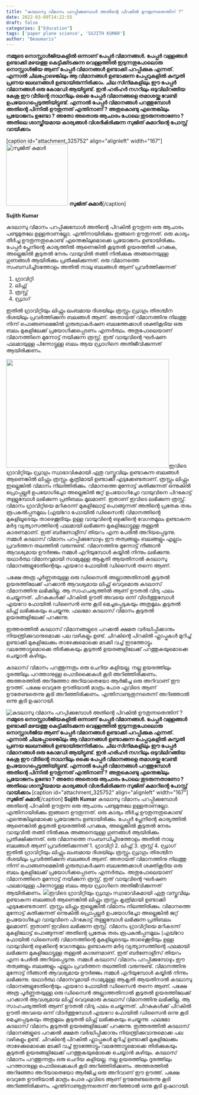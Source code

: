 ```yaml
---
title: "കടലാസു വിമാനം പറപ്പിക്കുമ്പോൾ അതിന്റെ പിറകിൽ ഊതുന്നതെന്തിന് ?"
date: 2022-03-09T14:22:55
draft: false
categories: ["Education"]
tags: ['paper plane science', 'SUJITH KUMAR']
author: "Beaumaris"
---
```


<strong>നമ്മുടെ നൊസ്റ്റാൾജിയകളിൽ ഒന്നാണ് പേപ്പർ വിമാനങ്ങൾ. പേപ്പർ വള്ളങ്ങൾ ഉണ്ടാക്കി മഴയത്തു കെട്ടിക്കിടക്കുന്ന വെള്ളത്തിൽ ഇടുന്നതുപോലൊരു നൊസ്റ്റാൾജിയ ആണ് പേപ്പർ വിമാനങ്ങൾ ഉണ്ടാക്കി പറപ്പിക്കുക എന്നത്. എന്നാൽ ചിലപ്പോഴെങ്കിലും ആ വിമാനങ്ങൾ ഉണ്ടാക്കുന്ന പേപ്പറുകളിൽ കുസൃതി പ്രണയ ലേഖനങ്ങൾ ഉണ്ടായിരുന്നിരിക്കാം. ചില സിനിമകളിലും ഈ പേപ്പർ വിമാനങ്ങൾ ഒരു കോമഡി ആയിട്ടുണ്ട്. ഇൻ ഹരിഹർ നഗറിലും ഒടുവിലിറങ്ങിയ കേശു ഈ വീടിന്റെ നാഥനിലും ഒക്കെ പേപ്പർ വിമാനങ്ങളെ തമാശയ്ക്കു വേണ്ടി ഉപയോഗപ്പെടുത്തിയിട്ടുണ്ട്. എന്നാൽ പേപ്പർ വിമാനങ്ങൾ പറത്തുമ്പോൾ അതിന്റെ പിന്നിൽ ഊതുന്നത് എന്തിനാണ് ? അതുകൊണ്ടു എന്തെങ്കിലും പ്രയോജനം ഉണ്ടോ ? അതോ അതൊരു ആചാരം പോലെ തുടരുന്നതാണോ ? അതിലെ ശാസ്ത്രീയമായ കാര്യങ്ങൾ വിശദീൿരിക്കുന്ന സുജിത് കുമാറിന്റെ പോസ്റ്റ് വായിക്കാം</strong>

[caption id="attachment_325752" align="alignleft" width="167"]<img class=" wp-image-325752" src="https://cdn.boolokam.com/articles/2022/03/sujith-1.jpg" alt="സുജിത് കുമാർ" width="167" height="167" /> <strong>സുജിത് കുമാർ</strong>[/caption]

<strong>Sujith Kumar</strong>

കടലാസു വിമാനം പറപ്പിക്കുമ്പോൾ അതിന്റെ പിറകിൽ ഊതുന്ന ഒരു ആചാരം പണ്ടുമുതലേ ഉള്ളതാണല്ലോ. എന്തിനായിരിക്കും ഇങ്ങനെ ഊതുന്നത്. ഒരു കാര്യം തീർച്ച ഊതുന്നതുകൊണ്ട് എന്തെങ്കിലുമൊക്കെ പ്രയോജനം ഉണ്ടായിരിക്കും. പേപ്പർ പ്ലേനിന്റെ കാര്യത്തിൽ ആണെങ്കിൽ കൂടുതൽ ഉയരത്തിൽ പറക്കുക, അല്ലെങ്കിൽ കൂടുതൽ നേരം വായുവിൽ തങ്ങി നിൽക്കുക അങ്ങനെയുള്ള ഗുണങ്ങൾ ആയിരിക്കും പ്രതീക്ഷിക്കുന്നത്.
ഒരു വിമാനത്തെ സംബന്ധിച്ചിടത്തോളം അതിൽ നാലു ബലങ്ങൾ ആണ്‌ പ്രവർത്തിക്കുന്നത്
1. ഗ്രാവിറ്റി
2. ലിഫ്റ്റ്
3. ത്രസ്റ്റ്
4. ഡ്രാഗ്

ഇതിൽ ഗ്രാവിറ്റിയും ലിഫ്റ്റും ലംബമായ ദിശയിലും ത്രസ്റ്റും ഡ്രാഗും തിരശ്ചീന ദിശയിലും
പ്രവർത്തിക്കുന്ന ബലങ്ങൾ ആണ്‌. അതായത് വിമാനത്തിനു നിലത്തു നിന്ന് പൊങ്ങണമെങ്കിൽ ഗുരുത്വാകർഷണ ബലത്തേക്കാൾ ശക്തികൂടിയ ഒരു ബലം മുകളിലേക്ക് പ്രയോഗിക്കപ്പെടണം എന്നർത്ഥം. അതുപോലെയാണ്‌ വിമാനത്തിനെ മുന്നോട്ട് നയിക്കുന്ന ത്രസ്റ്റ്. ഇത് വായുവിന്റെ ഘർഷണ ഫലമായുള്ള പിന്നോട്ടുള്ള ബലം ആയ ഡ്രാഗിനെ അതിജീവിക്കുന്നത് ആയിരിക്കണം.

<img class="wp-image-326005 alignleft" src="https://cdn.boolokam.com/articles/2022/03/fffgghh.jpg" alt="" width="441" height="294" />ഇവിടെ ഗ്രാവിറ്റിയും ഡ്രാഗും സ്വാഭാവികമായി ഏതു വസ്തുവിലും ഉണ്ടാകുന്ന ബലങ്ങൾ ആണെങ്കിൽ ലിഫ്റ്റും ത്രസ്റ്റും കൃത്രിമായി ഉണ്ടാക്കി എടുക്കേണ്ടതാണ്‌. ത്രസ്റ്റും ലിഫ്റ്റും ഇല്ലെങ്കിൽ വിമാനം നിലത്തിരിക്കും. വിമാനത്തെ മുന്നോട്ട് കുതിക്കുന്നത് ഒന്നുകിൽ പ്രൊപ്പല്ലർ ഉപയോഗിച്ചോ അല്ലെങ്കിൽ ജറ്റ് ഉപയോഗിച്ചോ വായുവിനെ പിറകോട്ട് തള്ളുമ്പോൾ ലഭിക്കുന്ന പ്രതിബലം മൂലമാണ്‌. ഇതാണ്‌ ഇവിടെ ലഭിക്കുന്ന ത്രസ്റ്റ്. വിമാനം ഗ്രാവിറ്റിയെ മറികടന്ന് മുകളിലോട്ട് പൊങ്ങുന്നത് അതിന്റെ പ്രതേക തരം രൂപകൽപ്പനമൂലം (എയ്റോ ഫോയിൽ ഡിസൈൻ) വിമാനത്തിന്റെ മുകളിലൂടെയും താഴെക്കൂടിയും ഉള്ള വായുവിന്റെ ഒഴുക്കിന്റെ വേഗതമൂലം ഉണ്ടാകുന്ന മർദ്ദ വ്യത്യാസത്തിന്റെ ഫലമായി ലഭിക്കുന്ന മുകളിലോട്ടുള്ള തള്ളൽ കാരണമാണ്‌. ഇത് ബർണോളീസ് തിയറം എന്ന പേരിൽ അറിയപ്പെടുന്നു.
നമ്മൾ കടലാസ് വിമാനം പറപ്പിക്കുമ്പോഴും ഈ തത്വങ്ങളും ബലങ്ങളും എല്ലാം പ്രവർത്തന തലത്തിൽ വരുന്നുണ്ട്. വിമാനത്തിനു മുന്നോട്ട് നീങ്ങാൻ ആവശ്യമായ ഊർജ്ജം നമ്മൾ എറിയുമ്പോൾ കയ്യിൽ നിന്നും ലഭിക്കുന്നു. യഥാർത്ഥ വിമാനവുമായി സാമ്യമുള്ള ആകൃതി ആയതിനാൽ കടലാസു വിമാനങ്ങളുടേതിന്റെയും എയറോ ഫോയിൽ ഡിസൈൻ തന്നെ ആണ്‌.

പക്ഷേ അത്ര പൂർണ്ണതയുള്ള ഒരു ഡിസൈൻ അല്ലാത്തതിനാൽ കൂടുതൽ ഉയരത്തിലേക്ക് പറക്കാൻ ആവശ്യമായ ലിഫ്റ്റ് വെറുമൊരു കടലാസ് വിമാനത്തിനു ലഭിക്കില്ല. ആ സാഹചര്യത്തിൽ ആണ്‌ ഊതൽ വിദ്യ ഫലം ചെയ്യുന്നത്. ചിറകുകൾക്ക് പിറകിൽ ഊതി അവയെ ഒന്ന് വിടർത്തുമ്പോൾ എയറോ ഫോയിൽ ഡിസൈൻ ഒന്നു കൂടി മെച്ചപ്പെടുകയും അതുമൂലം കൂടുതൽ ലിഫ്റ്റ് ലഭിക്കുകയും ചെയ്യുന്നു. ഫലമോ കടലാസ് വിമാനം കൂടുതൽ ഉയരങ്ങളിലേക്ക് പറക്കുന്നു.

ഇത്തരത്തിൽ കടലാസ് വിമാനങ്ങളുടെ പറക്കൽ ക്ഷമത വർദ്ധിപ്പിക്കാനും നിയന്ത്രിക്കുവാനുമൊക്ക പല വഴികളും ഉണ്ട്. ചിറകിന്റെ പിറകിൽ ഫ്ലാപ്പുകൾ മുറിച്ച് ഉണ്ടാക്കി മുകളിലേക്കും താഴേക്കുമൊക്കെ മടക്കി വച്ച് ഇടത്തോട്ടും വലത്തോട്ടുമൊക്കെ തിരിക്കുകയും കൂടുതൽ ഉയരങ്ങളിലേക്ക് പറത്തുകയുമൊക്കെ ചെയ്യാൻ കഴിയും.

കടലാസ് വിമാനം പറത്തുന്നതും ഒരു ചെറിയ കളിയല്ല. നല്ല ഉയരത്തിലും ദൂരത്തിലും പറത്താനുള്ള പൊടിക്കൈകൾ കൂടി അറിഞ്ഞിരിക്കണം. അത്തരത്തിൽ അറിഞ്ഞോ അറിയാതെയോ ആർജിച്ച ഒരു അറിവാണ്‌ ഈ ഊത്ത്. പക്ഷേ വെറുതേ ഊതിയാൽ മാത്രം പോര എവിടെ ആണ്‌ ഊതേണ്ടതെന്നു കൂടി അറിഞ്ഞിരിക്കണം. എന്തിനാണൂതുന്നതെന്ന് അറിഞ്ഞാൽ ഒന്നു കൂടി ഉഷാറായി.


![കടലാസു വിമാനം പറപ്പിക്കുമ്പോൾ അതിന്റെ പിറകിൽ ഊതുന്നതെന്തിന് ?](https://cdn.boolokam.com/articles/2022/03/sujith-1.jpg)**നമ്മുടെ നൊസ്റ്റാൾജിയകളിൽ ഒന്നാണ് പേപ്പർ വിമാനങ്ങൾ. പേപ്പർ വള്ളങ്ങൾ ഉണ്ടാക്കി മഴയത്തു കെട്ടിക്കിടക്കുന്ന വെള്ളത്തിൽ ഇടുന്നതുപോലൊരു നൊസ്റ്റാൾജിയ ആണ് പേപ്പർ വിമാനങ്ങൾ ഉണ്ടാക്കി പറപ്പിക്കുക എന്നത്. എന്നാൽ ചിലപ്പോഴെങ്കിലും ആ വിമാനങ്ങൾ ഉണ്ടാക്കുന്ന പേപ്പറുകളിൽ കുസൃതി പ്രണയ ലേഖനങ്ങൾ ഉണ്ടായിരുന്നിരിക്കാം. ചില സിനിമകളിലും ഈ പേപ്പർ വിമാനങ്ങൾ ഒരു കോമഡി ആയിട്ടുണ്ട്. ഇൻ ഹരിഹർ നഗറിലും ഒടുവിലിറങ്ങിയ കേശു ഈ വീടിന്റെ നാഥനിലും ഒക്കെ പേപ്പർ വിമാനങ്ങളെ തമാശയ്ക്കു വേണ്ടി ഉപയോഗപ്പെടുത്തിയിട്ടുണ്ട്. എന്നാൽ പേപ്പർ വിമാനങ്ങൾ പറത്തുമ്പോൾ അതിന്റെ പിന്നിൽ ഊതുന്നത് എന്തിനാണ് ? അതുകൊണ്ടു എന്തെങ്കിലും പ്രയോജനം ഉണ്ടോ ? അതോ അതൊരു ആചാരം പോലെ തുടരുന്നതാണോ ? അതിലെ ശാസ്ത്രീയമായ കാര്യങ്ങൾ വിശദീൿരിക്കുന്ന സുജിത് കുമാറിന്റെ പോസ്റ്റ് വായിക്കാം** [caption id="attachment_325752" align="alignleft" width="167"] **സുജിത് കുമാർ**[/caption] **Sujith Kumar** കടലാസു വിമാനം പറപ്പിക്കുമ്പോൾ അതിന്റെ പിറകിൽ ഊതുന്ന ഒരു ആചാരം പണ്ടുമുതലേ ഉള്ളതാണല്ലോ. എന്തിനായിരിക്കും ഇങ്ങനെ ഊതുന്നത്. ഒരു കാര്യം തീർച്ച ഊതുന്നതുകൊണ്ട് എന്തെങ്കിലുമൊക്കെ പ്രയോജനം ഉണ്ടായിരിക്കും. പേപ്പർ പ്ലേനിന്റെ കാര്യത്തിൽ ആണെങ്കിൽ കൂടുതൽ ഉയരത്തിൽ പറക്കുക, അല്ലെങ്കിൽ കൂടുതൽ നേരം വായുവിൽ തങ്ങി നിൽക്കുക അങ്ങനെയുള്ള ഗുണങ്ങൾ ആയിരിക്കും പ്രതീക്ഷിക്കുന്നത്. ഒരു വിമാനത്തെ സംബന്ധിച്ചിടത്തോളം അതിൽ നാലു ബലങ്ങൾ ആണ്‌ പ്രവർത്തിക്കുന്നത് 1\. ഗ്രാവിറ്റി 2\. ലിഫ്റ്റ് 3\. ത്രസ്റ്റ് 4\. ഡ്രാഗ് ഇതിൽ ഗ്രാവിറ്റിയും ലിഫ്റ്റും ലംബമായ ദിശയിലും ത്രസ്റ്റും ഡ്രാഗും തിരശ്ചീന ദിശയിലും പ്രവർത്തിക്കുന്ന ബലങ്ങൾ ആണ്‌. അതായത് വിമാനത്തിനു നിലത്തു നിന്ന് പൊങ്ങണമെങ്കിൽ ഗുരുത്വാകർഷണ ബലത്തേക്കാൾ ശക്തികൂടിയ ഒരു ബലം മുകളിലേക്ക് പ്രയോഗിക്കപ്പെടണം എന്നർത്ഥം. അതുപോലെയാണ്‌ വിമാനത്തിനെ മുന്നോട്ട് നയിക്കുന്ന ത്രസ്റ്റ്. ഇത് വായുവിന്റെ ഘർഷണ ഫലമായുള്ള പിന്നോട്ടുള്ള ബലം ആയ ഡ്രാഗിനെ അതിജീവിക്കുന്നത് ആയിരിക്കണം. ![](https://cdn.boolokam.com/articles/2022/03/fffgghh.jpg)ഇവിടെ ഗ്രാവിറ്റിയും ഡ്രാഗും സ്വാഭാവികമായി ഏതു വസ്തുവിലും ഉണ്ടാകുന്ന ബലങ്ങൾ ആണെങ്കിൽ ലിഫ്റ്റും ത്രസ്റ്റും കൃത്രിമായി ഉണ്ടാക്കി എടുക്കേണ്ടതാണ്‌. ത്രസ്റ്റും ലിഫ്റ്റും ഇല്ലെങ്കിൽ വിമാനം നിലത്തിരിക്കും. വിമാനത്തെ മുന്നോട്ട് കുതിക്കുന്നത് ഒന്നുകിൽ പ്രൊപ്പല്ലർ ഉപയോഗിച്ചോ അല്ലെങ്കിൽ ജറ്റ് ഉപയോഗിച്ചോ വായുവിനെ പിറകോട്ട് തള്ളുമ്പോൾ ലഭിക്കുന്ന പ്രതിബലം മൂലമാണ്‌. ഇതാണ്‌ ഇവിടെ ലഭിക്കുന്ന ത്രസ്റ്റ്. വിമാനം ഗ്രാവിറ്റിയെ മറികടന്ന് മുകളിലോട്ട് പൊങ്ങുന്നത് അതിന്റെ പ്രതേക തരം രൂപകൽപ്പനമൂലം (എയ്റോ ഫോയിൽ ഡിസൈൻ) വിമാനത്തിന്റെ മുകളിലൂടെയും താഴെക്കൂടിയും ഉള്ള വായുവിന്റെ ഒഴുക്കിന്റെ വേഗതമൂലം ഉണ്ടാകുന്ന മർദ്ദ വ്യത്യാസത്തിന്റെ ഫലമായി ലഭിക്കുന്ന മുകളിലോട്ടുള്ള തള്ളൽ കാരണമാണ്‌. ഇത് ബർണോളീസ് തിയറം എന്ന പേരിൽ അറിയപ്പെടുന്നു. നമ്മൾ കടലാസ് വിമാനം പറപ്പിക്കുമ്പോഴും ഈ തത്വങ്ങളും ബലങ്ങളും എല്ലാം പ്രവർത്തന തലത്തിൽ വരുന്നുണ്ട്. വിമാനത്തിനു മുന്നോട്ട് നീങ്ങാൻ ആവശ്യമായ ഊർജ്ജം നമ്മൾ എറിയുമ്പോൾ കയ്യിൽ നിന്നും ലഭിക്കുന്നു. യഥാർത്ഥ വിമാനവുമായി സാമ്യമുള്ള ആകൃതി ആയതിനാൽ കടലാസു വിമാനങ്ങളുടേതിന്റെയും എയറോ ഫോയിൽ ഡിസൈൻ തന്നെ ആണ്‌. പക്ഷേ അത്ര പൂർണ്ണതയുള്ള ഒരു ഡിസൈൻ അല്ലാത്തതിനാൽ കൂടുതൽ ഉയരത്തിലേക്ക് പറക്കാൻ ആവശ്യമായ ലിഫ്റ്റ് വെറുമൊരു കടലാസ് വിമാനത്തിനു ലഭിക്കില്ല. ആ സാഹചര്യത്തിൽ ആണ്‌ ഊതൽ വിദ്യ ഫലം ചെയ്യുന്നത്. ചിറകുകൾക്ക് പിറകിൽ ഊതി അവയെ ഒന്ന് വിടർത്തുമ്പോൾ എയറോ ഫോയിൽ ഡിസൈൻ ഒന്നു കൂടി മെച്ചപ്പെടുകയും അതുമൂലം കൂടുതൽ ലിഫ്റ്റ് ലഭിക്കുകയും ചെയ്യുന്നു. ഫലമോ കടലാസ് വിമാനം കൂടുതൽ ഉയരങ്ങളിലേക്ക് പറക്കുന്നു. ഇത്തരത്തിൽ കടലാസ് വിമാനങ്ങളുടെ പറക്കൽ ക്ഷമത വർദ്ധിപ്പിക്കാനും നിയന്ത്രിക്കുവാനുമൊക്ക പല വഴികളും ഉണ്ട്. ചിറകിന്റെ പിറകിൽ ഫ്ലാപ്പുകൾ മുറിച്ച് ഉണ്ടാക്കി മുകളിലേക്കും താഴേക്കുമൊക്കെ മടക്കി വച്ച് ഇടത്തോട്ടും വലത്തോട്ടുമൊക്കെ തിരിക്കുകയും കൂടുതൽ ഉയരങ്ങളിലേക്ക് പറത്തുകയുമൊക്കെ ചെയ്യാൻ കഴിയും. കടലാസ് വിമാനം പറത്തുന്നതും ഒരു ചെറിയ കളിയല്ല. നല്ല ഉയരത്തിലും ദൂരത്തിലും പറത്താനുള്ള പൊടിക്കൈകൾ കൂടി അറിഞ്ഞിരിക്കണം. അത്തരത്തിൽ അറിഞ്ഞോ അറിയാതെയോ ആർജിച്ച ഒരു അറിവാണ്‌ ഈ ഊത്ത്. പക്ഷേ വെറുതേ ഊതിയാൽ മാത്രം പോര എവിടെ ആണ്‌ ഊതേണ്ടതെന്നു കൂടി അറിഞ്ഞിരിക്കണം. എന്തിനാണൂതുന്നതെന്ന് അറിഞ്ഞാൽ ഒന്നു കൂടി ഉഷാറായി.

